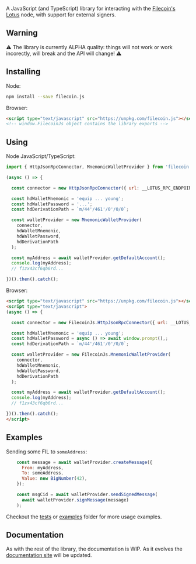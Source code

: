 A JavaScript (and TypeScript) library for interacting with the [Filecoin's](https://filecoin.io) [Lotus](https://github.com/filecoin-project/lotus) node, with support for external signers.

## Warning

:warning: The library is currently ALPHA quality: things will not work or work incorectly, will break and the API will change! :warning:

## Installing

Node:

```bash
npm install --save filecoin.js
```

Browser:

```html
<script type="text/javascript" src="https://unpkg.com/filecoin.js"></script>
<!-- window.FilecoinJs object contains the library exports -->
```
## Using

Node JavaScript/TypeScript:

```javascript
import { HttpJsonRpcConnector, MnemonicWalletProvider } from 'filecoin.js';

(async () => {

  const connector = new HttpJsonRpcConnector({ url: __LOTUS_RPC_ENDPOINT__, token: __LOTUS_AUTH_TOKEN__ });

  const hdWalletMnemonic = 'equip ... young';
  const hdWalletPassword = '...';
  const hdDerivationPath = `m/44'/461'/0'/0/0`;

  const walletProvider = new MnemonicWalletProvider(
    connector,
    hdWalletMnemonic,
    hdWalletPassword,
    hdDerivationPath
  );

  const myAddress = await walletProvider.getDefaultAccount();
  console.log(myAddress);
  // f1zx43cf6qb6rd...

})().then().catch();
```

Browser:

```html
<script type="text/javascript" src="https://unpkg.com/filecoin.js"></script>
<script type="text/javascript">
(async () => {

  const connector = new FilecoinJs.HttpJsonRpcConnector({ url: __LOTUS_RPC_ENDPOINT__, token: __LOTUS_AUTH_TOKEN__ });

  const hdWalletMnemonic = 'equip ... young';
  const hdWalletPassword = async () => await window.prompt(),;
  const hdDerivationPath = `m/44'/461'/0'/0/0`;

  const walletProvider = new FilecoinJs.MnemonicWalletProvider(
    connector,
    hdWalletMnemonic,
    hdWalletPassword,
    hdDerivationPath
  );

  const myAddress = await walletProvider.getDefaultAccount();
  console.log(myAddress);
  // f1zx43cf6qb6rd...

})().then().catch();
</script>
```

## Examples

Sending some FIL to `someAddress`:

```javascript
    const message = await walletProvider.createMessage({
      From: myAddress,
      To: someAddress,
      Value: new BigNumber(42),
    });

    const msgCid = await walletProvider.sendSignedMessage(
      await walletProvider.signMessage(message)
    );
```

Checkout the [tests](./tests) or [examples](./examples) folder for more usage examples.

## Documentation

As with the rest of the library, the documentation is WIP. As it evolves the [documentation site](http://docs.filecoinjs.surge.sh/) will be updated.
